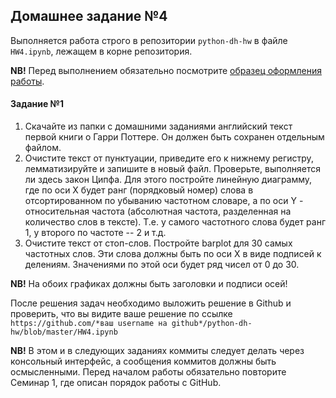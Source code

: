 ## Домашнее задание №4

Выполняется работа строго в репозитории `python-dh-hw` в файле `HW4.ipynb`, лежащем в корне репозитория. 

**NB!** Перед выполнением обязательно посмотрите [образец оформления работы](https://github.com/ancatmara/python-for-dh/blob/master/Homeworks/HW_example.ipynb).

#### Задание №1 

1. Скачайте из папки с домашними заданиями английский текст первой книги о Гарри Поттере. Он должен быть сохранен отдельным файлом.
2. Очистите текст от пунктуации, приведите его к нижнему регистру, лемматизируйте и запишите в новый файл. Проверьте, выполняется ли здесь закон Ципфа. Для этого постройте линейную диаграмму, где по оси Х будет ранг (порядковый номер) слова в отсортированном по убыванию частотном словаре, а по оси Y - относительная частота (абсолютная частота, разделенная на количество слов в тексте). Т.е. у самого частотного слова будет ранг 1, у второго по частоте -- 2 и т.д.
3. Очистите текст от стоп-слов. Постройте barplot для 30 самых частотных слов. Эти слова должны быть по оси Х в виде подписей к делениям. Значениями по этой оси будет ряд чисел от 0 до 30.

**NB!** На обоих графиках должны быть заголовки и подписи осей!

После решения задач необходимо выложить решение в Github и проверить, что вы видите ваше решение по ссылке ```https://github.com/*ваш username на github*/python-dh-hw/blob/master/HW4.ipynb```

**NB!** В этом и в следующих заданиях коммиты следует делать через консольный интерфейс, а сообщения коммитов должны быть осмысленными. Перед началом работы обязательно повторите Cеминар 1, где описан порядок работы с GitHub.
